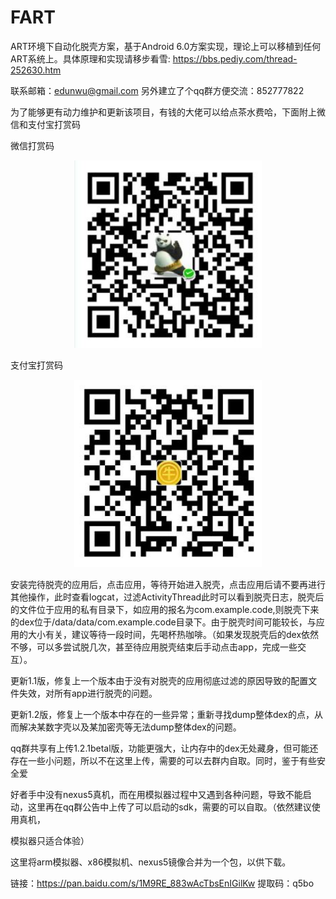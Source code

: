 # FART
ART环境下自动化脱壳方案，基于Android 6.0方案实现，理论上可以移植到任何ART系统上。具体原理和实现请移步看雪: https://bbs.pediy.com/thread-252630.htm


联系邮箱：edunwu@gmail.com 另外建立了个qq群方便交流：852777822


为了能够更有动力维护和更新该项目，有钱的大佬可以给点茶水费哈，下面附上微信和支付宝打赏码

微信打赏码
<p align="center">
  <img width="300" height="300" src="https://github.com/hanbinglengyue/img/blob/master/1.JPG">
</p>

支付宝打赏码
<p align="center">
  <img width="300" height="300" src="https://github.com/hanbinglengyue/img/blob/master/2.JPG">
</p>



安装完待脱壳的应用后，点击应用，等待开始进入脱壳，点击应用后请不要再进行其他操作，此时查看logcat，过滤ActivityThread此时可以看到脱壳日志，脱壳后的文件位于应用的私有目录下，如应用的报名为com.example.code,则脱壳下来的dex位于/data/data/com.example.code目录下。由于脱壳时间可能较长，与应用的大小有关，建议等待一段时间，先喝杯热咖啡。（如果发现脱壳后的dex依然不够，可以多尝试脱几次，甚至待应用脱壳结束后手动点击app，完成一些交互）。


 更新1.1版，修复上一个版本由于没有对脱壳的应用彻底过滤的原因导致的配置文件失效，对所有app进行脱壳的问题。


 更新1.2版，修复上一个版本中存在的一些异常；重新寻找dump整体dex的点，从而解决某数字壳以及某加密壳等无法dump整体dex的问题。
 
 qq群共享有上传1.2.1betal版，功能更强大，让内存中的dex无处藏身，但可能还存在一些小问题，所以不在这里上传，需要的可以去群内自取。同时，鉴于有些安全爱
 
 好者手中没有nexus5真机，而在用模拟器过程中又遇到各种问题，导致不能启动，这里再在qq群公告中上传了可以启动的sdk，需要的可以自取。（依然建议使用真机，
 
 模拟器只适合体验）
 
 
 这里将arm模拟器、x86模拟机、nexus5镜像合并为一个包，以供下载。


链接：https://pan.baidu.com/s/1M9RE_883wAcTbsEnIGilKw 
提取码：q5bo 
